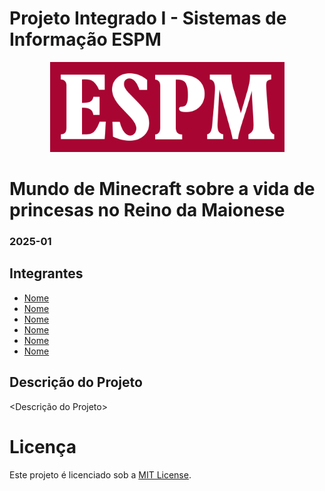 # Projeto Integrado I - Sistemas de Informação ESPM

<p align="center">
    <a href="https://www.espm.br/cursos-de-graduacao/sistemas-de-informacao/"><img src="https://raw.githubusercontent.com/tech-espm/misc-template/main/logo.png" alt="Sistemas de Informação ESPM" style="width: 375px;"/></a>
</p>

# Mundo de Minecraft sobre a vida de princesas no Reino da Maionese

### 2025-01

## Integrantes
- [Nome](https://github.com/xxx)
- [Nome](https://github.com/xxx)
- [Nome](https://github.com/xxx)
- [Nome](https://github.com/xxx)
- [Nome](https://github.com/xxx)
- [Nome](https://github.com/xxx)

## Descrição do Projeto

<Descrição do Projeto>

# Licença

Este projeto é licenciado sob a [MIT License](https://github.com/tech-espm/inter-1sem-2025-reino-maionese/blob/main/LICENSE).
